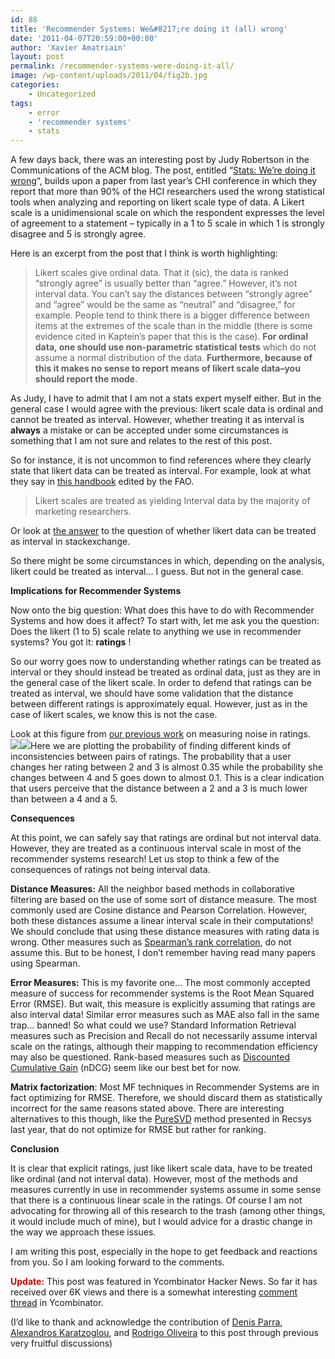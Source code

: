 ```yaml
---
id: 88
title: 'Recommender Systems: We&#8217;re doing it (all) wrong'
date: '2011-04-07T20:59:00+00:00'
author: 'Xavier Amatriain'
layout: post
permalink: /recommender-systems-were-doing-it-all/
image: /wp-content/uploads/2011/04/fig2b.jpg
categories:
    - Uncategorized
tags:
    - error
    - 'recommender systems'
    - stats
---
```


A few days back, there was an interesting post by Judy Robertson in the Communications of the ACM blog. The post, entitled “[Stats: We’re doing it wrong](http://cacm.acm.org/blogs/blog-cacm/107125-stats-were-doing-it-wrong/fulltext)“, builds upon a paper from last year’s CHI conference in which they report that more than 90% of the HCI researchers used the wrong statistical tools when analyzing and reporting on likert scale type of data. A Likert scale is a unidimensional scale on which the respondent expresses the level of agreement to a statement – typically in a 1 to 5 scale in which 1 is strongly disagree and 5 is strongly agree.

Here is an excerpt from the post that I think is worth highlighting:

> Likert scales give ordinal data. That it (sic), the data is ranked “strongly agree” is usually better than “agree.” However, it’s not interval data. You can’t say the distances between “strongly agree” and “agree” would be the same as “neutral” and “disagree,” for example. People tend to think there is a bigger difference between items at the extremes of the scale than in the middle (there is some evidence cited in Kaptein’s paper that this is the case). **For ordinal data, one should use non-parametric statistical tests** which do not assume a normal distribution of the data. **Furthermore, because of this it makes no sense to report means of likert scale data–you should report the mode**.

As Judy, I have to admit that I am not a stats expert myself either. But in the general case I would agree with the previous: likert scale data is ordinal and cannot be treated as interval. However, whether treating it as interval is <span style="font-weight: bold;">always</span> a mistake or can be accepted under some circumstances is something that I am not sure and relates to the rest of this post.

So for instance, it is not uncommon to find references where they clearly state that likert data can be treated as interval. For example, look at what they say in [this handbook](http://www.fao.org/docrep/W3241E/w3241e04.htm) edited by the FAO.

> Likert scales are treated as yielding Interval data by the majority of marketing researchers.

Or look at [the answer](http://stats.stackexchange.com/questions/10/under-what-conditions-should-likert-scales-be-used-as-ordinal-or-interval-data) to the question of whether likert data can be treated as interval in stackexchange.

So there might be some circumstances in which, depending on the analysis, likert could be treated as interval… I guess. But not in the general case.

<span style="font-weight: bold;">Implications for Recommender Systems</span>

Now onto the big question: What does this have to do with Recommender Systems and how does it affect? To start with, let me ask you the question: Does the likert (1 to 5) scale relate to anything we use in recommender systems? You got it: <span style="font-weight: bold;">ratings</span> !

So our worry goes now to understanding whether ratings can be treated as interval or they should instead be treated as ordinal data, just as they are in the general case of the likert scale. In order to defend that ratings can be treated as interval, we should have some validation that the distance between different ratings is approximately equal. However, just as in the case of likert scales, we know this is not the case.

Look at this figure from [our previous work](http://localhost:8080/wordpress/2009/04/i-like-it-i-like-it-not-or-how-miss.html) on measuring noise in ratings.  
![](file:///home/xavier/Sandbox/data/articles/xamat_UMAP09/figs/fig2b.jpg)[![](http://localhost:8080/wordpress/wp-content/uploads/2011/04/fig2b.jpg)](http://4.bp.blogspot.com/-0BzBRalrIDo/TZ4xEitd5EI/AAAAAAAAAKs/1l2M5Og6dEo/s1600/fig2b.jpg)Here we are plotting the probability of finding different kinds of inconsistencies between pairs of ratings. The probability that a user changes her rating between 2 and 3 is almost 0.35 while the probability she changes between 4 and 5 goes down to almost 0.1. This is a clear indication that users perceive that the distance between a 2 and a 3 is much lower than between a 4 and a 5.

<span style="font-weight: bold;">Consequences</span>

At this point, we can safely say that ratings are ordinal but not interval data. However, they are treated as a continuous interval scale in most of the recommender systems research! Let us stop to think a few of the consequences of ratings not being interval data.

<span style="font-weight: bold;">Distance Measures:</span> All the neighbor based methods in collaborative filtering are based on the use of some sort of distance measure. The most commonly used are Cosine distance and Pearson Correlation. However, both these distances assume a linear interval scale in their computations! We should conclude that using these distance measures with rating data is wrong. Other measures such as [Spearman’s rank correlation](http://en.wikipedia.org/wiki/Spearman%27s_rank_correlation_coefficient), do not assume this. But to be honest, I don’t remember having read many papers using Spearman.

<span style="font-weight: bold;">Error Measures:</span> This is my favorite one… The most commonly accepted measure of success for recommender systems is the Root Mean Squared Error (RMSE). But wait, this measure is explicitly assuming that ratings are also interval data! Similar error measures such as MAE also fall in the same trap… banned! So what could we use? Standard Information Retrieval measures such as Precision and Recall do not necessarily assume interval scale on the ratings, although their mapping to recommendation efficiency may also be questioned. Rank-based measures such as [Discounted Cumulative Gain](http://en.wikipedia.org/wiki/Discounted_cumulative_gain) (nDCG) seem like our best bet for now.

<span style="font-weight: bold;">Matrix factorization</span>: Most MF techniques in Recommender Systems are in fact optimizing for RMSE. Therefore, we should discard them as statistically incorrect for the same reasons stated above. There are interesting alternatives to this though, like the [PureSVD](http://research.yahoo.com/files/recsys2010_submission_150.pdf) method presented in Recsys last year, that do not optimize for RMSE but rather for ranking.

<span style="font-weight: bold;">Conclusion</span>

It is clear that explicit ratings, just like likert scale data, have to be treated like ordinal (and not interval data). However, most of the methods and measures currently in use in recommender systems assume in some sense that there is a continuous linear scale in the ratings. Of course I am not advocating for throwing all of this research to the trash (among other things, it would include much of mine), but I would advice for a drastic change in the way we approach these issues.

I am writing this post, especially in the hope to get feedback and reactions from you. So I am looking forward to the comments.

<span style="color: rgb(204, 0, 0); font-weight: bold;">Update:</span> This post was featured in Ycombinator Hacker News. So far it has received over 6K views and there is a somewhat interesting [comment thread](http://news.ycombinator.com/item?id=2423313) in Ycombinator.

(I’d like to thank and acknowledge the contribution of [Denis Parra](http://www.sis.pitt.edu/%7Edparra/), [Alexandros Karatzoglou](http://www.ci.tuwien.ac.at/%7Ealexis/Welcome.html), and [Rodrigo Oliveira](http://www.ic.unicamp.br/%7Eoliveira/) to this post through previous very fruitful discussions)